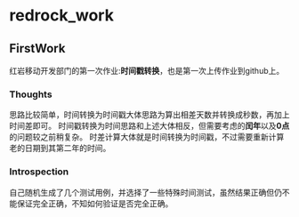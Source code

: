 # redrock_work
## FirstWork
红岩移动开发部门的第一次作业:**时间戳转换**，也是第一次上传作业到github上。
### Thoughts
  思路比较简单，时间转换为时间戳大体思路为算出相差天数并转换成秒数，再加上时间差即可。
  时间戳转换为时间思路和上述大体相反，但需要考虑的**闰年**以及**0点**的问题较之前稍复杂。
时差计算大体就是时间转换为时间戳，不过需要重新计算老的日期到其第二年的时间。
### Introspection
自己随机生成了几个测试用例，并选择了一些特殊时间测试，虽然结果正确但仍不能保证完全正确，不知如何验证是否完全正确。
